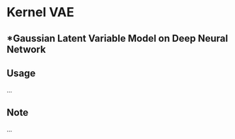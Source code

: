 # Kernel VAE
*Gaussian Latent Variable Model on Deep Neural Network 
---

## Usage

...

## Note

...
